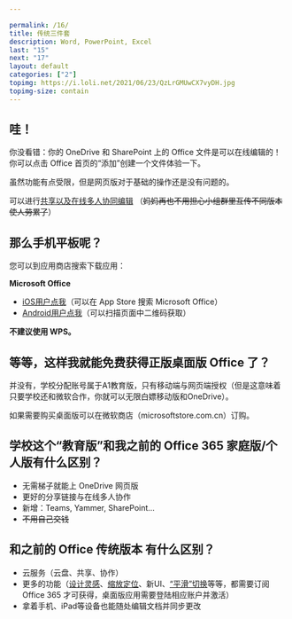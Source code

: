 ```yaml
---

permalink: /16/
title: 传统三件套
description: Word, PowerPoint, Excel
last: "15"
next: "17"
layout: default
categories: ["2"]
topimg: https://i.loli.net/2021/06/23/QzLrGMUwCX7vyDH.jpg
topimg-size: contain
---
```

<!-- 本文主要讨论 PowerPoint, Excel, Word 在新环境下的适配问题。文件名有点难懂，抱歉。 -->


<!-- ## 准备工作 -->

<!-- 请返回 OneDrive 网页版，**从网页版**尝试打开你在上一个教程之中 在 OneDrive 中上传/新建的文档（Word, PowerPoint, Excel均可）。如果还没有进行，也可以在 Office 365 首页点击加号新建一个。） -->

## 哇！

你没看错：你的 OneDrive 和 SharePoint 上的 Office 文件是可以在线编辑的！你可以点击 Office 首页的“添加”创建一个文件体验一下。

虽然功能有点受限，但是网页版对于基础的操作还是没有问题的。

可以进行[共享以及在线多人协同编辑](https://mp.weixin.qq.com/s/j9dvph-Jw_KYpdKWjkYKQg) （~~妈妈再也不用担心小组群里互传不同版本使人劳累了~~）

## 那么手机平板呢？

您可以到应用商店搜索下载应用：

 **Microsoft Office**
- [iOS用户点我](https://apps.apple.com/cn/app/microsoft-office/id541164041)（可以在 App Store 搜索 Microsoft Office）
- [Android用户点我](https://www.coolapk.com/apk/com.microsoft.office.officehubrow)（可以扫描页面中二维码获取）

**不建议使用 WPS。**

## 等等，这样我就能免费获得正版桌面版 Office 了？

并没有，学校分配账号属于A1教育版，只有移动端与网页端授权（但是这意味着只要学校还和微软合作，你就可以无限白嫖移动版和OneDrive）。

如果需要购买桌面版可以在微软商店（microsoftstore.com.cn）订购。

## 学校这个“教育版”和我之前的 Office 365 家庭版/个人版有什么区别？

- 无需梯子就能上 OneDrive 网页版
- 更好的分享链接与在线多人协作
- 新增：Teams, Yammer, SharePoint...
- ~~不用自己交钱~~

## 和之前的 Office 传统版本 有什么区别？

- 云服务（云盘、共享、协作）
- 更多的功能（[设计灵感](https://mp.weixin.qq.com/s/eTvLdC4l0ZrOveBg8CtIkw)、[缩放定位](https://mp.weixin.qq.com/s/3A_oEF3QAAw9P_ZLORAnGA)、新UI、[“平滑”切换](https://mp.weixin.qq.com/s/3IFhQccuNN89at2r7TpJOQ)等等，都需要订阅 Office 365 才可获得，桌面版应用需要登陆相应账户并激活）
- 拿着手机、iPad等设备也能随处编辑文档并同步更改
